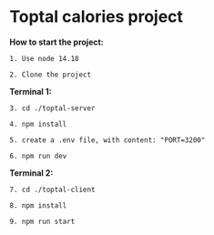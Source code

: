 # Toptal calories project

**How to start the project:**

`1. Use node 14.18`

`2. Clone the project`

**Terminal 1:**

`3. cd ./toptal-server`

`4. npm install`

`5. create a .env file, with content: "PORT=3200"`

`6. npm run dev`

**Terminal 2:**

`7. cd ./toptal-client`

`8. npm install`

`9. npm run start`

